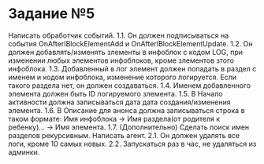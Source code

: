# Задание №5
Написать обработчик событий.
1.1. Он должен подписываться на события OnAfterIBlockElementAdd и OnAfterIBlockElementUpdate.
1.2. Он должен добавлять/изменять злементы в инфоблок с кодом LOG, при изменении любых элементов инфоблоков, кроме злементов зтого инфоблока.
1.3. Добавленный в лог элемент должен попадать в раздел с именем и кодом инфоблока, изменение которого логируется. Если такого раздела нет, он должен создаваться.
1.4. Именем добавленного элемента должен быть ID логируемого злемента.
1.5. В Начало активности должна записываться дата дата создания/изменения элемента.
1.6. В Описание для анонса должна записываться строка в таком формате: Имя инфоблока -> Имя раздела(от родителя к ребенку)... -> Имя элемента.
1.7. (Дополнительно) Сделать поиск имен разделов рекурсивным.
Написать агент.
2.1. Он должен удалять все логи, кроме 10 самых новых.
2.2. Запускаться раз в час, не удаляться из админки.
